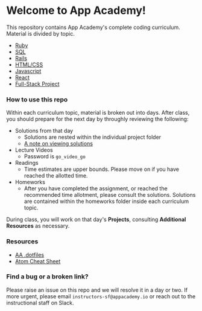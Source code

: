 # Welcome to App Academy!

This repository contains App Academy's complete coding curriculum.  Material is divided by topic.  

* [Ruby][ruby]
* [SQL][sql]
* [Rails][rails]
* [HTML/CSS][html-css]
* [Javascript][js]
* [React][react]
* [Full-Stack Project][full-stack-project]


### How to use this repo

Within each curriculum topic, material is broken out into days.  After class, you should prepare for the next day by throughly reviewing the following:

* Solutions from that day
	* Solutions are nested within the individual project folder
	* [A note on viewing solutions][solutions]
* Lecture Videos
	* Password is `go_video_go`
* Readings
	* Time estimates are upper bounds.  Please move on if you have reached the allotted time.
* Homeworks
	* After you have completed the assignment, or reached the recommended time allotment, please consult the solutions.  Solutions are contained within the homeworks folder inside each curriculum topic.

During class, you will work on that day's **Projects**, consulting **Additional Resources** as necessary.

### Resources

* [AA .dotfiles][dotfiles]
* [Atom Cheat Sheet][atom-cheatsheet]

### Find a bug or a broken link?

Please raise an issue on this repo and we will resolve it in a day or two.  If more urgent, please email `instructors-sf@appacademy.io` or reach out to the instructional staff on Slack.  


[ruby]: ruby/README.md
[sql]: sql/README.md
[rails]: ./rails/README.md
[js]: ./javascript/README.md
[react]: ./react/README.md
[html-css]: ./html-css/README.md
[full-stack-project]: ./full-stack-project/README.md

[solutions]: ./course/readings/solutions.md

[dotfiles]: https://github.com/appacademy/dotfiles
[atom-cheatsheet]: ./course/readings/atom_cheatsheet.md
